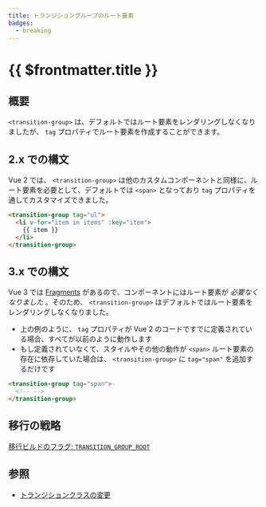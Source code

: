 ```yaml
---
title: トランジショングループのルート要素
badges:
  - breaking
---
```


# {{ $frontmatter.title }} <MigrationBadges :badges="$frontmatter.badges" />

## 概要

`<transition-group>` は、デフォルトではルート要素をレンダリングしなくなりましたが、 `tag` プロパティでルート要素を作成することができます。

## 2.x での構文

Vue 2 では、 `<transition-group>` は他のカスタムコンポーネントと同様に、ルート要素を必要として、デフォルトでは `<span>` となっており `tag` プロパティを通してカスタマイズできました。

```html
<transition-group tag="ul">
  <li v-for="item in items" :key="item">
    {{ item }}
  </li>
</transition-group>
```

## 3.x での構文

Vue 3 では [Fragments](/guide/migration/fragments.html) があるので、コンポーネントにはルート要素が _必要なくなりました_ 。そのため、 `<transition-group>` はデフォルトではルート要素をレンダリングしなくなりました。

- 上の例のように、 `tag` プロパティが Vue 2 のコードですでに定義されている場合、すべてが以前のように動作します
- もし定義されていなくて、スタイルやその他の動作が `<span>` ルート要素の存在に依存していた場合は、 `<transition-group>` に `tag="span"` を追加するだけです

```html
<transition-group tag="span">
  <!-- -->
</transition-group>
```

## 移行の戦略

[移行ビルドのフラグ: `TRANSITION_GROUP_ROOT`](migration-build.html#compat-の設定)

## 参照

- [トランジションクラスの変更](/guide/migration/transition.html)
